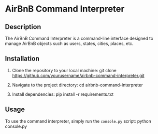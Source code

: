 # AirBnB Command Interpreter

## Description
The AirBnB Command Interpreter is a command-line interface designed
 to manage AirBnB objects such as users, states, cities, places, etc.

## Installation
1. Clone the repository to your local machine:
git clone https://github.com/yourusername/airbnb-command-interpreter.git

2. Navigate to the project directory:
cd airbnb-command-interpreter

3. Install dependencies:
pip install -r requirements.txt


## Usage
To use the command interpreter, simply run the `console.py` script:
python console.py


